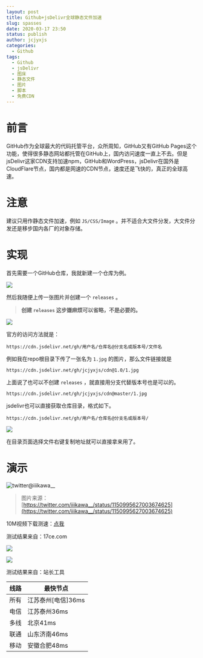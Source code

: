 ```yaml
---
layout: post
title: Github+jsDelivr全球静态文件加速
slug: spasses
date: 2020-03-17 23:50
status: publish
author: jcjyxjs
categories:
  - Github
tags:
  - Github
  - jsDelivr
  - 图床
  - 静态文件
  - 图片
  - 脚本
  - 免费CDN
---
```


# 前言

GitHub作为全球最大的代码托管平台，众所周知，GitHub又有GitHub Pages这个功能，使得很多静态网站都托管在GitHub上，国内访问速度一直上不去。但是jsDelivr这家CDN支持加速npm，GitHub和WordPress，jsDelivr在国外是CloudFlare节点，国内都是网速的CDN节点，速度还是飞快的，真正的全球高速。

# 注意
建议只用作静态文件加速，例如 `JS/CSS/Image` 。并不适合大文件分发，大文件分发还是移步国内各厂的对象存储。

# 实现

首先需要一个GitHub仓库，我就新建一个仓库为例。

![](https://cdn.elstec.cn/20/1.png?imageMogr2/format/webp/interlace/1/quality/100)

然后我随便上传一张图片并创建一个 `releases` 。

> **创建 `releases` 这步嫌麻烦可以省略，不是必要的。**

![](https://cdn.elstec.cn/20/2.png?imageMogr2/format/webp/interlace/1/quality/100)

官方的访问方法就是：

~~~
https://cdn.jsdelivr.net/gh/用户名/仓库名@分支名或版本号/文件名
~~~

例如我在repo根目录下传了一张名为 `1.jpg` 的图片，那么文件链接就是

~~~
https://cdn.jsdelivr.net/gh/jcjyxjs/cdn@1.0/1.jpg
~~~

上面说了也可以不创建 `releases` ，就直接用分支代替版本号也是可以的。

~~~
https://cdn.jsdelivr.net/gh/jcjyxjs/cdn@master/1.jpg
~~~

jsdelivr也可以直接获取仓库目录，格式如下。

~~~
https://cdn.jsdelivr.net/gh/用户名/仓库名@分支名或版本号/
~~~

![](https://cdn.elstec.cn/20/3.png?imageMogr2/format/webp/interlace/1/quality/100)

在目录页面选择文件右键复制地址就可以直接拿来用了。

# 演示

![twitter@iiikawa__](https://cdn.jsdelivr.net/gh/jcjyxjs/cdn@master/1.jpg)

> 图片来源：[https://twitter.com/iiikawa__/status/1150995627003674625](https://twitter.com/iiikawa__/status/1150995627003674625)

10M视频下载测速：[点我](https://cdn.jsdelivr.net/gh/jcjyxjs/cdn@master/dl1.mp4)

测试结果来自：17ce.com

![](https://cdn.elstec.cn/20/4.png?imageMogr2/format/webp/interlace/1/quality/100)

![](https://cdn.elstec.cn/20/5.png?imageMogr2/format/webp/interlace/1/quality/100)

测试结果来自：站长工具

线路 | 最快节点
---|---
所有 | 江苏泰州[电信]36ms	
电信 | 江苏泰州36ms	
多线 | 北京41ms	
联通 | 山东济南46ms
移动 | 安徽合肥48ms